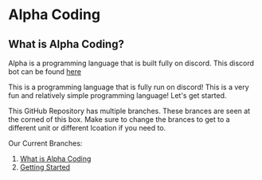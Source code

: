 # Alpha Coding

## What is Alpha Coding?

Alpha is a programming language that is built fully on discord. This discord bot can be found [here](https://discord.com/api/oauth2/authorize?client_id=833746120462041109&permissions=8&scope=bot)

This is a programming language that is fully run on discord! 
This is a very fun and relatively simple programming language!
Let's get started.

This GitHub Repository has multiple branches. These brances are seen at the corned of this box. Make sure to change the brances to get to a different unit or different lcoation if you need to.

Our Current Branches:

1. [What is Alpha Coding](https://github.com/PythonCoderNick/Alpha/blob/1-%7C-What-is-Alpha/WhatIsAlpha.md)
2. [Getting Started](https://github.com/PythonCoderNick/Alpha/blob/2-%7C-Getting-Started/Getting%20Started.md)
